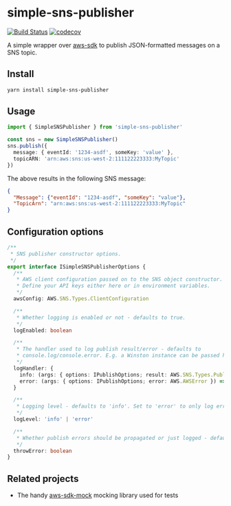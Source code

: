 # simple-sns-publisher

[![Build Status](https://travis-ci.org/epiphone/simple-sns-publisher.svg?branch=master)](https://travis-ci.org/epiphone/simple-sns-publisher) [![codecov](https://codecov.io/gh/epiphone/simple-sns-publisher/branch/master/graph/badge.svg)](https://codecov.io/gh/epiphone/simple-sns-publisher)

A simple wrapper over [aws-sdk]() to publish JSON-formatted messages on a SNS topic.

## Install

```bash
yarn install simple-sns-publisher
```

## Usage

```typescript
import { SimpleSNSPublisher } from 'simple-sns-publisher'

const sns = new SimpleSNSPublisher()
sns.publish({
  message: { eventId: '1234-asdf', someKey: 'value' },
  topicARN: 'arn:aws:sns:us-west-2:111122223333:MyTopic'
})
```

The above results in the following SNS message:

```json
{
  "Message": {"eventId": "1234-asdf", "someKey": "value"},
  "TopicArn": "arn:aws:sns:us-west-2:111122223333:MyTopic"
}
```

## Configuration options

```typescript
/**
 * SNS publisher constructor options.
 */
export interface ISimpleSNSPublisherOptions {
  /**
   * AWS client configuration passed on to the SNS object constructor.
   * Define your API keys either here or in environment variables.
   */
  awsConfig: AWS.SNS.Types.ClientConfiguration

  /**
   * Whether logging is enabled or not - defaults to true.
   */
  logEnabled: boolean

  /**
   * The handler used to log publish result/error - defaults to
   * console.log/console.error. E.g. a Winston instance can be passed here.
   */
  logHandler: {
    info: (args: { options: IPublishOptions; result: AWS.SNS.Types.PublishResponse }) => any
    error: (args: { options: IPublishOptions; error: AWS.AWSError }) => any
  }

  /**
   * Logging level - defaults to 'info'. Set to 'error' to only log errors.
   */
  logLevel: 'info' | 'error'

  /**
   * Whether publish errors should be propagated or just logged - defaults to true.
   */
  throwError: boolean
}
```

## Related projects

- The handy [aws-sdk-mock](https://github.com/dwyl/aws-sdk-mock) mocking library used for tests
